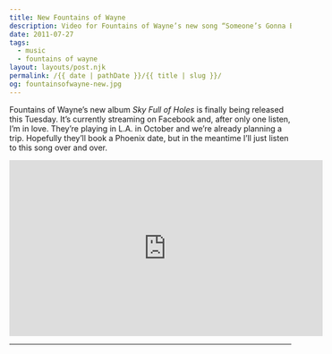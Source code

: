 ```yaml
---
title: New Fountains of Wayne
description: Video for Fountains of Wayne’s new song “Someone’s Gonna Break Your Heart.”
date: 2011-07-27
tags: 
  - music
  - fountains of wayne
layout: layouts/post.njk
permalink: /{{ date | pathDate }}/{{ title | slug }}/
og: fountainsofwayne-new.jpg
---
```


Fountains of Wayne’s new album _Sky Full of Holes_ is finally being released this Tuesday. It’s currently streaming on Facebook and, after only one listen, I’m in love. They’re playing in L.A. in October and we’re already planning a trip. Hopefully they’ll book a Phoenix date, but in the meantime I’ll just listen to this song over and over.

<iframe class="youtube-video" width="560" height="315" src="https://www.youtube.com/embed/-4Vg-ywDNzw" title="YouTube video player" frameborder="0" allow="accelerometer; autoplay; clipboard-write; encrypted-media; gyroscope; picture-in-picture; web-share" allowfullscreen></iframe>

---
